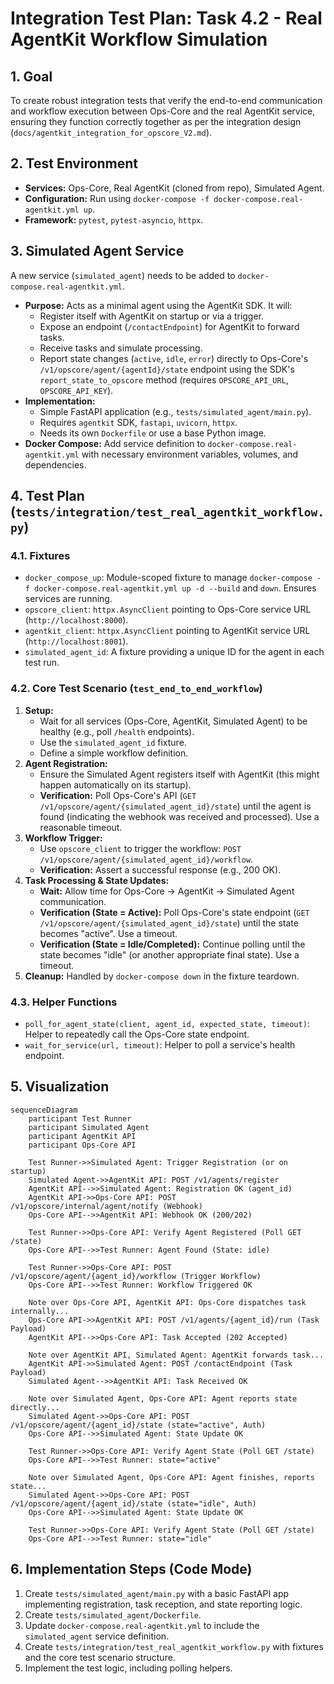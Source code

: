 # Integration Test Plan: Task 4.2 - Real AgentKit Workflow Simulation

## 1. Goal

To create robust integration tests that verify the end-to-end communication and workflow execution between Ops-Core and the real AgentKit service, ensuring they function correctly together as per the integration design (`docs/agentkit_integration_for_opscore_V2.md`).

## 2. Test Environment

*   **Services:** Ops-Core, Real AgentKit (cloned from repo), Simulated Agent.
*   **Configuration:** Run using `docker-compose -f docker-compose.real-agentkit.yml up`.
*   **Framework:** `pytest`, `pytest-asyncio`, `httpx`.

## 3. Simulated Agent Service

A new service (`simulated_agent`) needs to be added to `docker-compose.real-agentkit.yml`.

*   **Purpose:** Acts as a minimal agent using the AgentKit SDK. It will:
    *   Register itself with AgentKit on startup or via a trigger.
    *   Expose an endpoint (`/contactEndpoint`) for AgentKit to forward tasks.
    *   Receive tasks and simulate processing.
    *   Report state changes (`active`, `idle`, `error`) directly to Ops-Core's `/v1/opscore/agent/{agentId}/state` endpoint using the SDK's `report_state_to_opscore` method (requires `OPSCORE_API_URL`, `OPSCORE_API_KEY`).
*   **Implementation:**
    *   Simple FastAPI application (e.g., `tests/simulated_agent/main.py`).
    *   Requires `agentkit` SDK, `fastapi`, `uvicorn`, `httpx`.
    *   Needs its own `Dockerfile` or use a base Python image.
*   **Docker Compose:** Add service definition to `docker-compose.real-agentkit.yml` with necessary environment variables, volumes, and dependencies.

## 4. Test Plan (`tests/integration/test_real_agentkit_workflow.py`)

### 4.1. Fixtures

*   `docker_compose_up`: Module-scoped fixture to manage `docker-compose -f docker-compose.real-agentkit.yml up -d --build` and `down`. Ensures services are running.
*   `opscore_client`: `httpx.AsyncClient` pointing to Ops-Core service URL (`http://localhost:8000`).
*   `agentkit_client`: `httpx.AsyncClient` pointing to AgentKit service URL (`http://localhost:8001`).
*   `simulated_agent_id`: A fixture providing a unique ID for the agent in each test run.

### 4.2. Core Test Scenario (`test_end_to_end_workflow`)

1.  **Setup:**
    *   Wait for all services (Ops-Core, AgentKit, Simulated Agent) to be healthy (e.g., poll `/health` endpoints).
    *   Use the `simulated_agent_id` fixture.
    *   Define a simple workflow definition.
2.  **Agent Registration:**
    *   Ensure the Simulated Agent registers itself with AgentKit (this might happen automatically on its startup).
    *   **Verification:** Poll Ops-Core's API (`GET /v1/opscore/agent/{simulated_agent_id}/state`) until the agent is found (indicating the webhook was received and processed). Use a reasonable timeout.
3.  **Workflow Trigger:**
    *   Use `opscore_client` to trigger the workflow: `POST /v1/opscore/agent/{simulated_agent_id}/workflow`.
    *   **Verification:** Assert a successful response (e.g., 200 OK).
4.  **Task Processing & State Updates:**
    *   **Wait:** Allow time for Ops-Core -> AgentKit -> Simulated Agent communication.
    *   **Verification (State = Active):** Poll Ops-Core's state endpoint (`GET /v1/opscore/agent/{simulated_agent_id}/state`) until the state becomes "active". Use a timeout.
    *   **Verification (State = Idle/Completed):** Continue polling until the state becomes "idle" (or another appropriate final state). Use a timeout.
5.  **Cleanup:** Handled by `docker-compose down` in the fixture teardown.

### 4.3. Helper Functions

*   `poll_for_agent_state(client, agent_id, expected_state, timeout)`: Helper to repeatedly call the Ops-Core state endpoint.
*   `wait_for_service(url, timeout)`: Helper to poll a service's health endpoint.

## 5. Visualization

```mermaid
sequenceDiagram
    participant Test Runner
    participant Simulated Agent
    participant AgentKit API
    participant Ops-Core API

    Test Runner->>Simulated Agent: Trigger Registration (or on startup)
    Simulated Agent->>AgentKit API: POST /v1/agents/register
    AgentKit API-->>Simulated Agent: Registration OK (agent_id)
    AgentKit API->>Ops-Core API: POST /v1/opscore/internal/agent/notify (Webhook)
    Ops-Core API-->>AgentKit API: Webhook OK (200/202)

    Test Runner->>Ops-Core API: Verify Agent Registered (Poll GET /state)
    Ops-Core API-->>Test Runner: Agent Found (State: idle)

    Test Runner->>Ops-Core API: POST /v1/opscore/agent/{agent_id}/workflow (Trigger Workflow)
    Ops-Core API-->>Test Runner: Workflow Triggered OK

    Note over Ops-Core API, AgentKit API: Ops-Core dispatches task internally...
    Ops-Core API->>AgentKit API: POST /v1/agents/{agent_id}/run (Task Payload)
    AgentKit API-->>Ops-Core API: Task Accepted (202 Accepted)

    Note over AgentKit API, Simulated Agent: AgentKit forwards task...
    AgentKit API->>Simulated Agent: POST /contactEndpoint (Task Payload)
    Simulated Agent-->>AgentKit API: Task Received OK

    Note over Simulated Agent, Ops-Core API: Agent reports state directly...
    Simulated Agent->>Ops-Core API: POST /v1/opscore/agent/{agent_id}/state (state="active", Auth)
    Ops-Core API-->>Simulated Agent: State Update OK

    Test Runner->>Ops-Core API: Verify Agent State (Poll GET /state)
    Ops-Core API-->>Test Runner: state="active"

    Note over Simulated Agent, Ops-Core API: Agent finishes, reports state...
    Simulated Agent->>Ops-Core API: POST /v1/opscore/agent/{agent_id}/state (state="idle", Auth)
    Ops-Core API-->>Simulated Agent: State Update OK

    Test Runner->>Ops-Core API: Verify Agent State (Poll GET /state)
    Ops-Core API-->>Test Runner: state="idle"
```

## 6. Implementation Steps (Code Mode)

1.  Create `tests/simulated_agent/main.py` with a basic FastAPI app implementing registration, task reception, and state reporting logic.
2.  Create `tests/simulated_agent/Dockerfile`.
3.  Update `docker-compose.real-agentkit.yml` to include the `simulated_agent` service definition.
4.  Create `tests/integration/test_real_agentkit_workflow.py` with fixtures and the core test scenario structure.
5.  Implement the test logic, including polling helpers.